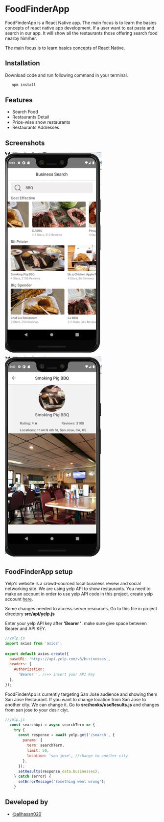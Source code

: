 
# FoodFinderApp

FoodFinderApp is a React Native app. The main focus is to learn the basics concepts of react native app development. If a user want to eat pasta and search in our app. It will show all the restaurants those offering search food nearby him/her.

The main focus is to learn basics concepts of React Native.
## Installation

Download code and run following command in your terminal.
```bash
   npm install
```
    
## Features

- Search Food
- Restaurants Detail
- Price-wise show restaurants
- Restaurants Addresses



  
## Screenshots

![App Screenshot1](https://github.com/alihaxan020/FoodFinderApp/blob/main/assets/images/screenshot1.PNG?raw=true) ![App Screenshot1](https://github.com/alihaxan020/FoodFinderApp/blob/main/assets/images/Screenshot2.PNG?raw=true)
  
## FoodFinderApp setup
Yelp's website is a crowd-sourced local business review and social networking site.
We are using yelp API to show restaurants. You need to make an account in order to use yelp API code in this project. create yelp account [here](https://www.yelp.com/developers/documentation/v3).

 Some changes needed to access server resources. Go to
 this file in project directory **src/api/yelp.js** 

 Enter your yelp API key after **'Bearer <your API KEY>'**. make sure give space between Bearer and API KEY.
```javascript
//yelp.js 
import axios from 'axios';

export default axios.create({
  baseURL: 'https://api.yelp.com/v3/businesses',
  headers: {
    Authorization:
      'Bearer ', //=> insert your API Key
  },
});
```

FoodFinderApp is currently targeting San Jose audience and showing them San Jose Restaurant. If you want to change location from San Jose to another city.
We can change it. Go to **src/hooks/useResults.js** and changes from san jose to your desir ciyt.

```javascript
//yelp.js 
  const searchApi = async searchTerm => {
    try {
      const response = await yelp.get('/search', {
        params: {
          term: searchTerm,
          limit: 50,
          location: 'san jose', //change to another city
        },
      });
      setResults(response.data.businesses);
    } catch (error) {
      setErrorMessage('Something went wrong');
    }

```


  
## Developed by

- [@alihaxan020](https://github.com/alihaxan020)

  
